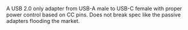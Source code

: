A USB 2.0 only adapter from USB-A male to USB-C female with proper power control based on CC pins. Does not break spec like the passive adapters flooding the market.

